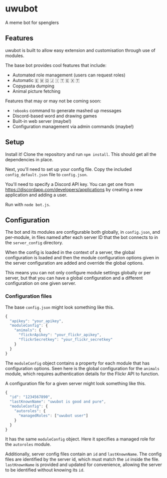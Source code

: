 # uwubot

A meme bot for spenglers

## Features

uwubot is built to allow easy extension and customisation through use of modules.

The base bot provides cool features that include:

- Automated role management (users can request roles)
- Automatic 🇪 🇲 🇴 🇯 🇮 🇹 🇪 🇽 🇹
- Copypasta dumping
- Animal picture fetching

Features that may or may not be coming soon:

- `!ebooks` command to generate mashed up messages
- Discord-based word and drawing games
- Built-in web server (maybe!)
- Configuration management via admin commands (maybe!)

## Setup

Install it! Clone the repository and run `npm install`. This should get all the dependencies in place.

Next, you'll need to set up your config file. Copy the included `config_default.json` file to `config.json`.

You'll need to specify a Discord API key. You can get one from https://discordapp.com/developers/applications by creating a new application and adding a user.

Run with `node bot.js`.

## Configuration

The bot and its modules are configurable both globally, in `config.json`, and per-module, in files named after each server ID that the bot connects to in the `server_config` directory.

When the config is loaded in the context of a server, the global configuration is loaded and then the module configuration options given in the server configuration are added and override the global options.

This means you can not only configure module settings globally or per server, but that you can have a global configuration and a different configuration on one given server.

### Configuration files

The base `config.json` might look something like this.

```js
{
  "apikey": "your_apikey",
  "moduleConfig": {
    "animals": {
      "flickrApikey": "your_flickr_apikey",
      "flickrSecretkey": "your_flickr_secretkey"
    }
  }
}
```

The `moduleConfig` object contains a property for each module that has configuration options. Seen here is the global configuration for the `animals` module, which requires authentication details for the Flickr API to function.

A configuration file for a given server might look something like this.

```js
{
  "id": "1234567890",
  "lastKnownName": "uwubot is good and pure",
  "moduleConfig": {
    "autoroles": {
      "managedRoles": ["uwubot user"]
    }
  }
}
```

It has the same `moduleConfig` object. Here it specifies a managed role for the `autoroles` module.

Additionally, server config files contain an `id` and `lastKnownName`. The config files are identified by the server id, which must match the `id` inside the file. `lastKnownName` is provided and updated for convenience, allowing the server to be identified without knowing its `id`.

